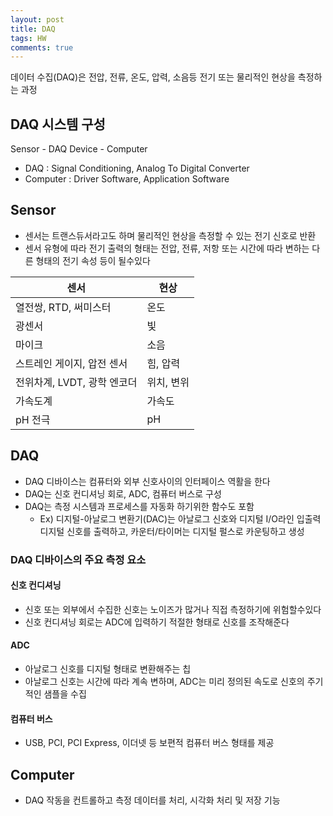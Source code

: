 ```yaml
---
layout: post
title: DAQ
tags: HW
comments: true
---
```


데이터 수집(DAQ)은 전압, 전류, 온도, 압력, 소음등 전기 또는 물리적인 현상을 측정하는 과정

## DAQ 시스템 구성

Sensor - DAQ Device - Computer

- DAQ : Signal Conditioning, Analog To Digital Converter
- Computer : Driver Software, Application Software

## Sensor

- 센서는 트랜스듀서라고도 하며 물리적인 현상을 측정할 수 있는 전기 신호로 반환
- 센서 유형에 따라 전기 출력의 형태는 전압, 전류, 저항 또는 시간에 따라 변하는 다른 형태의 전기 속성 등이 될수있다

| 센서                        | 현상       |
| --------------------------- | ---------- |
| 열전쌍, RTD, 써미스터       | 온도       |
| 광센서                      | 빛         |
| 마이크                      | 소음       |
| 스트레인 게이지, 압전 센서  | 힘, 압력   |
| 전위차계, LVDT, 광학 엔코더 | 위치, 변위 |
| 가속도계                    | 가속도     |
| pH 전극                     | pH         |

## DAQ

- DAQ 디바이스는 컴퓨터와 외부 신호사이의 인터페이스 역활을 한다
- DAQ는 신호 컨디셔닝 회로, ADC, 컴퓨터 버스로 구성
- DAQ는 측정 시스템과 프로세스를 자동화 하기위한 함수도 포함
  - Ex) 디지털-아날로그 변환기(DAC)는 아날로그 신호와 디지털  I/O라인 입출력 디지털 신호를 출력하고, 카운터/타이머는 디지털 펄스로 카운팅하고 생성

### DAQ 디바이스의 주요 측정 요소

#### 신호 컨디셔닝

- 신호 또는 외부에서 수집한 신호는 노이즈가 많거나 직접 측정하기에 위험할수있다
- 신호 컨디셔닝 회로는 ADC에 입력하기 적절한 형태로 신호를 조작해준다



#### ADC

- 아날로그 신호를 디지털 형태로 변환해주는 칩
- 아날로그 신호는 시간에 따라 계속 변하며, ADC는 미리 정의된 속도로 신호의 주기적인 샘플을 수집



#### 컴퓨터 버스

- USB, PCI, PCI Express, 이더넷 등 보편적 컴퓨터 버스 형태를 제공



## Computer

- DAQ 작동을 컨트롤하고 측정 데이터를 처리, 시각화 처리 및 저장 기능
